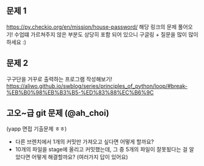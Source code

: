 ## 문제 1
https://py.checkio.org/en/mission/house-password/
해당 링크의 문제 풀어오기! 
수업떄 가르쳐주지 않은 부분도 상당히 포함 되어 있으니
구글링 + 질문을 많이 많이 하세요 :)


## 문제 2
구구단을 거꾸로 출력하는 프로그램 작성해보기!
https://aliwo.github.io/swblog/series/principles_of_python/loop/#break-%EB%B0%98%EB%B3%B5-%ED%83%88%EC%B6%9C



## 고오~급 git 문제 (@ah_choi)
(yapp 면접 기출문제 ㅎㅎ)
* 다른 브렌치에서 1개의 커밋만 가져오고 싶다면 어떻게 할까요?
* 10개의 파일을 stage에 올리고 커밋했는데, 그 중 5개의 파일이 잘못됬다는 걸 알았다면 어떻게 해결할까요? (여러가지 답이 있어요) 







